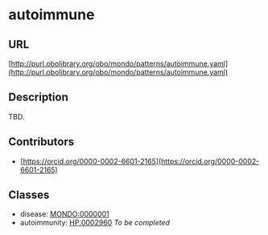 # autoimmune 
## URL 
[http://purl.obolibrary.org/obo/mondo/patterns/autoimmune.yaml](http://purl.obolibrary.org/obo/mondo/patterns/autoimmune.yaml)
## Description 
TBD.
## Contributors 
* [https://orcid.org/0000-0002-6601-2165](https://orcid.org/0000-0002-6601-2165) 
## Classes 
* disease: [MONDO:0000001](http://purl.obolibrary.org/obo/MONDO_0000001) 
* autoimmunity: [HP:0002960](http://purl.obolibrary.org/obo/HP_0002960) 
_To be completed_